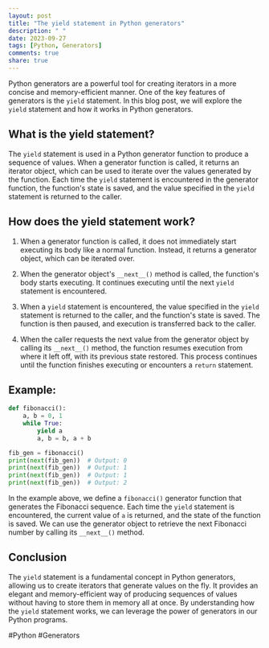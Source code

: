```yaml
---
layout: post
title: "The yield statement in Python generators"
description: " "
date: 2023-09-27
tags: [Python, Generators]
comments: true
share: true
---
```


Python generators are a powerful tool for creating iterators in a more concise and memory-efficient manner. One of the key features of generators is the `yield` statement. In this blog post, we will explore the `yield` statement and how it works in Python generators.

## What is the yield statement?

The `yield` statement is used in a Python generator function to produce a sequence of values. When a generator function is called, it returns an iterator object, which can be used to iterate over the values generated by the function. Each time the `yield` statement is encountered in the generator function, the function's state is saved, and the value specified in the `yield` statement is returned to the caller.

## How does the yield statement work?

1. When a generator function is called, it does not immediately start executing its body like a normal function. Instead, it returns a generator object, which can be iterated over.

2. When the generator object's `__next__()` method is called, the function's body starts executing. It continues executing until the next `yield` statement is encountered.

3. When a `yield` statement is encountered, the value specified in the `yield` statement is returned to the caller, and the function's state is saved. The function is then paused, and execution is transferred back to the caller.

4. When the caller requests the next value from the generator object by calling its `__next__()` method, the function resumes execution from where it left off, with its previous state restored. This process continues until the function finishes executing or encounters a `return` statement.

## Example:

```python
def fibonacci():
    a, b = 0, 1
    while True:
        yield a
        a, b = b, a + b

fib_gen = fibonacci()
print(next(fib_gen))  # Output: 0
print(next(fib_gen))  # Output: 1
print(next(fib_gen))  # Output: 1
print(next(fib_gen))  # Output: 2
```

In the example above, we define a `fibonacci()` generator function that generates the Fibonacci sequence. Each time the `yield` statement is encountered, the current value of `a` is returned, and the state of the function is saved. We can use the generator object to retrieve the next Fibonacci number by calling its `__next__()` method.

## Conclusion

The `yield` statement is a fundamental concept in Python generators, allowing us to create iterators that generate values on the fly. It provides an elegant and memory-efficient way of producing sequences of values without having to store them in memory all at once. By understanding how the `yield` statement works, we can leverage the power of generators in our Python programs.

#Python #Generators